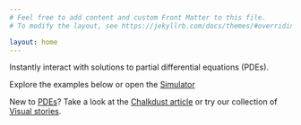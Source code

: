 ```yaml
---
# Feel free to add content and custom Front Matter to this file.
# To modify the layout, see https://jekyllrb.com/docs/themes/#overriding-theme-defaults

layout: home
---
```


<p class='home-welcome'>Instantly interact with solutions to partial differential equations (PDEs).</p>

Explore the examples below or open the <a href='/sim/' target="_blank"><span class='nav-button'>Simulator</span></a>

New to [PDEs](https://en.wikipedia.org/wiki/Partial_differential_equation)? Take a look at the [Chalkdust article](https://chalkdustmagazine.com/regulars/on-the-cover/visual-pde/) or try our collection of [Visual stories](/visual-stories). 
